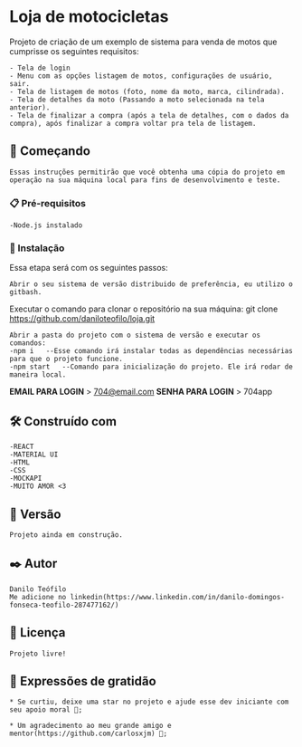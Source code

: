# Loja de motocicletas

Projeto de criação de um exemplo de sistema para venda de motos que cumprisse os seguintes requisitos: 
```
- Tela de login
- Menu com as opções listagem de motos, configurações de usuário, sair.
- Tela de listagem de motos (foto, nome da moto, marca, cilindrada).
- Tela de detalhes da moto (Passando a moto selecionada na tela anterior).
- Tela de finalizar a compra (após a tela de detalhes, com o dados da compra), após finalizar a compra voltar pra tela de listagem.
```

## 🚀 Começando
```
Essas instruções permitirão que você obtenha uma cópia do projeto em operação na sua máquina local para fins de desenvolvimento e teste.
```
### 📋 Pré-requisitos
```
-Node.js instalado
```

### 🔧 Instalação

Essa etapa será com os seguintes passos:

```
Abrir o seu sistema de versão distribuido de preferência, eu utilizo o gitbash.
```
Executar o comando para clonar o repositório na sua máquina:
git clone https://github.com/daniloteofilo/loja.git

```
Abrir a pasta do projeto com o sistema de versão e executar os comandos:
-npm i   --Esse comando irá instalar todas as dependências necessárias para que o projeto funcione.
-npm start   --Comando para inicialização do projeto. Ele irá rodar de maneira local.
```

**EMAIL PARA LOGIN**  > 704@email.com
**SENHA PARA LOGIN** > 704app

## 🛠️ Construído com
```
-REACT
-MATERIAL UI
-HTML
-CSS
-MOCKAPI
-MUITO AMOR <3
```

## 📌 Versão
```
Projeto ainda em construção.
```
## ✒️ Autor
```
Danilo Teófilo  
Me adicione no linkedin(https://www.linkedin.com/in/danilo-domingos-fonseca-teofilo-287477162/)
```

## 📄 Licença
```
Projeto livre!
```
## 🎁 Expressões de gratidão
```
* Se curtiu, deixe uma star no projeto e ajude esse dev iniciante com seu apoio moral 📢;

* Um agradecimento ao meu grande amigo e mentor(https://github.com/carlosxjm) 🍺;
```
